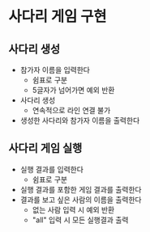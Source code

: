 # 사다리 게임 구현

## 사다리 생성
- 참가자 이름을 입력한다
  - 쉼표로 구분
  - 5글자가 넘어가면 예외 반환
- 사다리 생성
  - 연속적으로 라인 연결 불가
- 생성한 사다리와 참가자 이름을 출력한다

## 사다리 게임 실행
- 실행 결과를 입력한다
  - 쉼표로 구분
- 실행 결과를 포함한 게임 결과를 출력한다
- 결과를 보고 싶은 사람의 이름을 출력한다
  - 없는 사람 입력 시 예외 반환
  - "all" 입력 시 모든 실행결과 출력